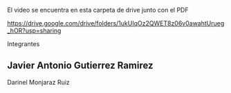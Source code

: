 El video se encuentra en esta carpeta de drive junto con el PDF

https://drive.google.com/drive/folders/1ukUIqOz2QWET8z06v0awahtUrueg_hOR?usp=sharing


Integrantes 

Javier Antonio Gutierrez Ramirez 
----------------------------------
Darinel Monjaraz Ruiz
